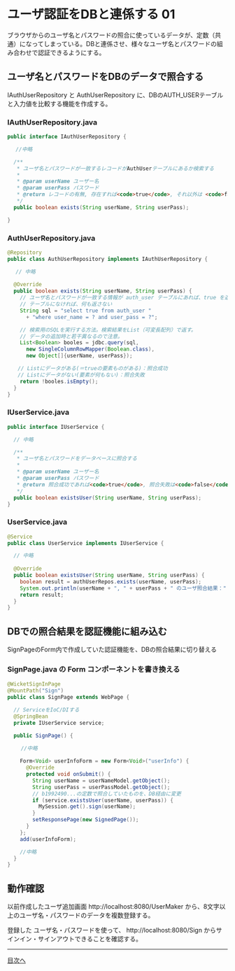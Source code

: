 # ユーザ認証をDBと連係する 01

ブラウザからのユーザ名とパスワードの照合に使っているデータが、定数（共通）になってしまっている。DBと連係させ、様々なユーザ名とパスワードの組み合わせで認証できるようにする。

## ユーザ名とパスワードをDBのデータで照合する

IAuthUserRepository と AuthUserRepository に、DBのAUTH_USERテーブルと入力値を比較する機能を作成する。

### IAuthUserRepository.java

```java
public interface IAuthUserRepository {

　 //中略

  /**
   * ユーザ名とパスワードが一致するレコードがAuthUserテーブルにあるか検索する
   *
   * @param userName ユーザー名
   * @param userPass パスワード
   * @return レコードの有無, 存在すれば<code>true</code>, それ以外は <code>false</code>
   */
  public boolean exists(String userName, String userPass);

}
```

### AuthUserRepository.java

```java
@Repository
public class AuthUserRepository implements IAuthUserRepository {

 　// 中略
 
  @Override
  public boolean exists(String userName, String userPass) {
    // ユーザ名とパスワードが一致する情報が auth_user テーブルにあれば、true を返す
    // テーブルになければ、何も返さない
    String sql = "select true from auth_user "
      + "where user_name = ? and user_pass = ?";

    // 検索用のSQLを実行する方法。検索結果をList（可変長配列）で返す。
    // データの追加時と若干異なるので注意。
    List<Boolean> booles = jdbc.query(sql,
      new SingleColumnRowMapper(Boolean.class),
      new Object[]{userName, userPass});

　　// Listにデータがある(＝trueの要素ものがある)：照合成功
　　// Listにデータがない(要素が何もない)：照合失敗
    return !booles.isEmpty();
  }
}
```

### IUserService.java

```java
public interface IUserService {

  // 中略

  /**
   * ユーザ名とパスワードをデータベースに照合する
   *
   * @param userName ユーザー名
   * @param userPass パスワード
   * @return 照合成功であれば<code>true</code>, 照合失敗は<code>false</code>
   */
  public boolean existsUser(String userName, String userPass);
}
```

### UserService.java

```java
@Service
public class UserService implements IUserService {

  // 中略
  
  @Override
  public boolean existsUser(String userName, String userPass) {
    boolean result = authUserRepos.exists(userName, userPass);
    System.out.println(userName + ", " + userPass + " のユーザ照合結果：" + result);
    return result;
  }
}
```

## DBでの照合結果を認証機能に組み込む

SignPageのForm内で作成していた認証機能を、DBの照合結果に切り替える

### SignPage.java の Form コンポーネントを書き換える

```java
@WicketSignInPage
@MountPath("Sign")
public class SignPage extends WebPage {

  // ServiceをIoC/DIする
  @SpringBean
  private IUserService service;

  public SignPage() {
 
 　　//中略

    Form<Void> userInfoForm = new Form<Void>("userInfo") {
      @Override
      protected void onSubmit() {
        String userName = userNameModel.getObject();
        String userPass = userPassModel.getObject();
        // b1992490...の定数で照合していたものを、DB経由に変更
        if (service.existsUser(userName, userPass)) {
          MySession.get().sign(userName);
        }
        setResponsePage(new SignedPage());
      }
    };
    add(userInfoForm);

    //中略
  }
}
```

## 動作確認

以前作成したユーザ追加画面 http://localhost:8080/UserMaker から、8文字以上のユーザ名・パスワードのデータを複数登録する。

登録した ユーザ名・パスワードを使って、 http://localhost:8080/Sign からサインイン・サインアウトできることを確認する。

----

[目次へ](../../README.md) 